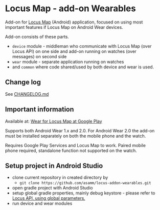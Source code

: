 # Locus Map - add-on Wearables

Add-on for [Locus Map](http://www.locusmap.eu) (Android) application, focused on using most important features if Locus Map on Android Wear devices.

Add-on consists of these parts.

- `device` module - middleman who communicate with Locus Map (over Locus API) on one side and add-on running on watches (over messages) on second side
- `wear` module - separate application running on watches
- and `common` where code shared/used by both device and wear is used.

## Change log
See [CHANGELOG.md](CHANGELOG.md)

## Important information

Available at: [Wear for Locus Map at Google Play](https://play.google.com/store/apps/details?id=com.asamm.locus.addon.wear)

Supports both Android Wear 1.x and 2.0. For Android Wear 2.0 the add-on must be installed separately on both the mobile phone and the watch.

Requires Google Play Services and Locus Map to work. Paired mobile phone required, standalone function not supported on the watch.

## Setup project in Android Studio

- clone current repository in created directory by
  - `git clone https://github.com/asamm/locus-addon-wearables.git`
- open gradle project with Android Studio
- setup global gradle properties, mainly debug keystore - please refer to [Locus API, using global parameters.](https://github.com/asamm/locus-api/wiki/Adding-Locus-API-to-project#using-global-parameters)
- run device and wear modules
